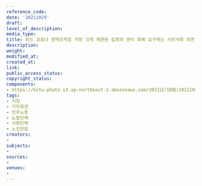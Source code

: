 ```yaml
---
reference_code: 
date: '20211029'
draft: 
level_of_description: 
media_type: 
title: 위드 코로나 방역조치로 가장 크게 제한된 집회의 권리 회복 요구하는 시민사회 의견 제시 기자회견
description: 
weight: 
modified_at: 
created_at: 
link: 
public_access_status: 
copyright_status: 
components:
- https://kctu-photo.s3.ap-northeast-2.amazonaws.com/2021년/10월/20211029-위드+코로나+방역조치로+가장+크게+제한된+집회의+권리+회복+요구하는+시민사회+의견+제시+기자회견_시청_기자회견_민주노총_노동단체_사회단체_노조탄압/_5D40022.jpg
tags:
- 시청
- 기자회견
- 민주노총
- 노동단체
- 사회단체
- 노조탄압
creators:
- 
subjects:
- 
sources:
- 
venues:
- 
---
```

